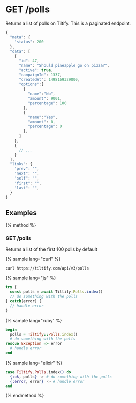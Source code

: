 # GET /polls

Returns a list of polls on Tiltify. This is a paginated endpoint.

```js
{
  "meta": {
    "status": 200
  },
  "data": [
    {  
      "id": 47,
      "name": "Should pineapple go on pizza?",
      "active": true,
      "campaignId": 1337,
      "createdAt": 1498169329000,
      "options":[  
        {  
          "name":"No",
          "amount": 9001,
          "percentage": 100
        },
        {  
          "name":"Yes",
          "amount": 0,
          "percentage": 0
        },
      ]
    },
    {
      // ...
    }
  ],
  "links": {
    "prev": "",
    "next": "",
    "self": "",
    "first": "",
    "last": "",
  }
}
```

## Examples

{% method %}
### GET /polls
Returns a list of the first 100 polls by default

{% sample lang="curl" %}
```bash
curl https://tiltify.com/api/v3/polls
```

{% sample lang="js" %}
```js
try {
  const polls = await Tiltify.Polls.index()
  // do something with the polls
} catch(error) {
  // handle error
}
```

{% sample lang="ruby" %}
```ruby
begin
  polls = Tiltify::Polls.index()
  # do something with the polls
rescue Exception => error
  # handle error
end
```

{% sample lang="elixir" %}
```elixir
case Tiltify.Polls.index() do
  {:ok, polls} -> # do something with the polls
  {:error, error} -> # handle error
end
```

{% endmethod %}

